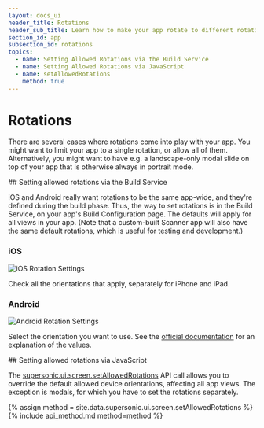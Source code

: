 ```yaml
---
layout: docs_ui
header_title: Rotations
header_sub_title: Learn how to make your app rotate to different rotations.
section_id: app
subsection_id: rotations
topics:
  - name: Setting Allowed Rotations via the Build Service
  - name: Setting Allowed Rotations via JavaScript
  - name: setAllowedRotations
    method: true
---
```


# Rotations

There are several cases where rotations come into play with your app. You might want to limit your app to a single rotation, or allow all of them. Alternatively, you might want to have e.g. a landscape-only modal slide on top of your app that is otherwise always in portrait mode.

<section class="docs-section" id="setting-allowed-rotations-via-the-build-service">
## Setting allowed rotations via the Build Service

iOS and Android really want rotations to be the same app-wide, and they're defined during the build phase. Thus, the way to set rotations is in the Build Service, on your app's Build Configuration page. The defaults will apply for all views in your app. (Note that a custom-built Scanner app will also have the same default rotations, which is useful for testing and development.)

### iOS

<img src="/img/ui-and-navigation/ios_rotation_settings.png" alt="iOS Rotation Settings">

Check all the orientations that apply, separately for iPhone and iPad.

### Android

<img src="/img/ui-and-navigation/android_rotation_settings.png" alt="Android Rotation Settings">

Select the orientation you want to use. See the [official documentation](http://developer.android.com/reference/android/R.attr.html#screenOrientation) for an explanation of the values.
</section>

<section class="docs-section" id="setting-allowed-rotations-via-javascript">
## Setting allowed rotations via JavaScript

The [supersonic.ui.screen.setAllowedRotations](#setAllowedRotations) API call allows you to override the default allowed device orientations, affecting all app views. The exception is modals, for which you have to set the rotations separately.

</section>
<section class="docs-section" id="setallowedrotation">
{% assign method = site.data.supersonic.ui.screen.setAllowedRotations %}
{% include api_method.md method=method %}
</section>
